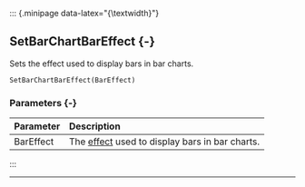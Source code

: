 ::: {.minipage data-latex="{\textwidth}"}
## SetBarChartBarEffect {-}

Sets the effect used to display bars in bar charts.

```{sql}
SetBarChartBarEffect(BarEffect)
```

### Parameters {-}

**Parameter** | **Description**
| :-- | :-- |
BarEffect | The [effect](#bareffect) used to display bars in bar charts.
:::

***
